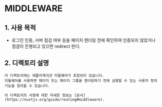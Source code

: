 # MIDDLEWARE

## 1. 사용 목적
- 로그인 인증, 서버 점검 여부 등을 페이지 렌더링 전에 확인하여 인증되지 않았거나 점검이 진행되고 있으면 redirect 한다.


## 2. 디렉토리 설명
```
이 디렉토리에는 애플리케이션 미들웨어가 포함되어 있습니다.
미들웨어를 사용하면 페이지 또는 페이지 그룹을 렌더링하기 전에 실행할 수 있는 사용자 정의 기능을 정의할 수 있습니다.

이 디렉토리의 사용에 대한 자세한 정보는 [문서](https://nuxtjs.org/guide/routing#middleware).
```



